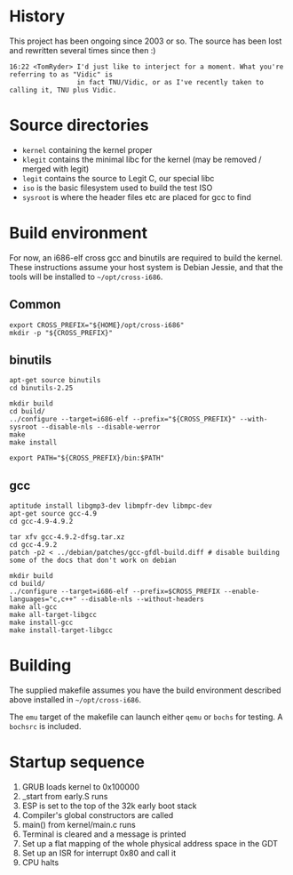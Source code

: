 History
=======

This project has been ongoing since 2003 or so. The source has been lost and rewritten several times since then :)

    16:22 <TomRyder> I'd just like to interject for a moment. What you're referring to as "Vidic" is 
                     in fact TNU/Vidic, or as I've recently taken to calling it, TNU plus Vidic.

Source directories
==================

* `kernel` containing the kernel proper
* `klegit` contains the minimal libc for the kernel (may be removed / merged with legit)
* `legit` contains the source to Legit C, our special libc
* `iso` is the basic filesystem used to build the test ISO
* `sysroot` is where the header files etc are placed for gcc to find

Build environment
=================

For now, an i686-elf cross gcc and binutils are required to build the kernel. These instructions assume your host system is Debian Jessie, and that the tools will be installed to `~/opt/cross-i686`.

Common
------

    export CROSS_PREFIX="${HOME}/opt/cross-i686"
    mkdir -p "${CROSS_PREFIX}"

binutils
--------

    apt-get source binutils
    cd binutils-2.25

    mkdir build
    cd build/
    ../configure --target=i686-elf --prefix="${CROSS_PREFIX}" --with-sysroot --disable-nls --disable-werror
    make
    make install

    export PATH="${CROSS_PREFIX}/bin:$PATH"

gcc
---

    aptitude install libgmp3-dev libmpfr-dev libmpc-dev 
    apt-get source gcc-4.9
    cd gcc-4.9-4.9.2

    tar xfv gcc-4.9.2-dfsg.tar.xz
    cd gcc-4.9.2
    patch -p2 < ../debian/patches/gcc-gfdl-build.diff # disable building some of the docs that don't work on debian

    mkdir build
    cd build/
    ../configure --target=i686-elf --prefix=$CROSS_PREFIX --enable-languages="c,c++" --disable-nls --without-headers 
    make all-gcc
    make all-target-libgcc
    make install-gcc
    make install-target-libgcc

Building
========

The supplied makefile assumes you have the build environment described above installed in `~/opt/cross-i686`.

The `emu` target of the makefile can launch either `qemu` or `bochs` for testing. A `bochsrc` is included.

Startup sequence
================

1. GRUB loads kernel to 0x100000
1. _start from early.S runs
1. ESP is set to the top of the 32k early boot stack
1. Compiler's global constructors are called
1. main() from kernel/main.c runs
1. Terminal is cleared and a message is printed
1. Set up a flat mapping of the whole physical address space in the GDT
1. Set up an ISR for interrupt 0x80 and call it
1. CPU halts

